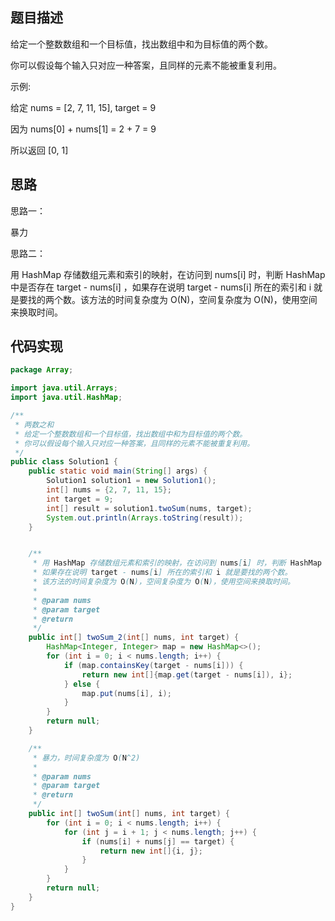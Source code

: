 ## 题目描述
给定一个整数数组和一个目标值，找出数组中和为目标值的两个数。

你可以假设每个输入只对应一种答案，且同样的元素不能被重复利用。

示例:

给定 nums = [2, 7, 11, 15], target = 9

因为 nums[0] + nums[1] = 2 + 7 = 9

所以返回 [0, 1]


## 思路
思路一：

暴力

思路二：

用 HashMap 存储数组元素和索引的映射，在访问到 nums[i] 时，判断 HashMap 中是否存在 target - nums[i] ，如果存在说明 target - nums[i] 所在的索引和 i 就是要找的两个数。该方法的时间复杂度为 O(N)，空间复杂度为 O(N)，使用空间来换取时间。

## 代码实现
```java
package Array;

import java.util.Arrays;
import java.util.HashMap;

/**
 * 两数之和
 * 给定一个整数数组和一个目标值，找出数组中和为目标值的两个数。
 * 你可以假设每个输入只对应一种答案，且同样的元素不能被重复利用。
 */
public class Solution1 {
    public static void main(String[] args) {
        Solution1 solution1 = new Solution1();
        int[] nums = {2, 7, 11, 15};
        int target = 9;
        int[] result = solution1.twoSum(nums, target);
        System.out.println(Arrays.toString(result));
    }


    /**
     * 用 HashMap 存储数组元素和索引的映射，在访问到 nums[i] 时，判断 HashMap 中是否存在 target - nums[i]
     * 如果存在说明 target - nums[i] 所在的索引和 i 就是要找的两个数。
     * 该方法的时间复杂度为 O(N)，空间复杂度为 O(N)，使用空间来换取时间。
     *
     * @param nums
     * @param target
     * @return
     */
    public int[] twoSum_2(int[] nums, int target) {
        HashMap<Integer, Integer> map = new HashMap<>();
        for (int i = 0; i < nums.length; i++) {
            if (map.containsKey(target - nums[i])) {
                return new int[]{map.get(target - nums[i]), i};
            } else {
                map.put(nums[i], i);
            }
        }
        return null;
    }

    /**
     * 暴力，时间复杂度为 O(N^2)
     *
     * @param nums
     * @param target
     * @return
     */
    public int[] twoSum(int[] nums, int target) {
        for (int i = 0; i < nums.length; i++) {
            for (int j = i + 1; j < nums.length; j++) {
                if (nums[i] + nums[j] == target) {
                    return new int[]{i, j};
                }
            }
        }
        return null;
    }
}

```